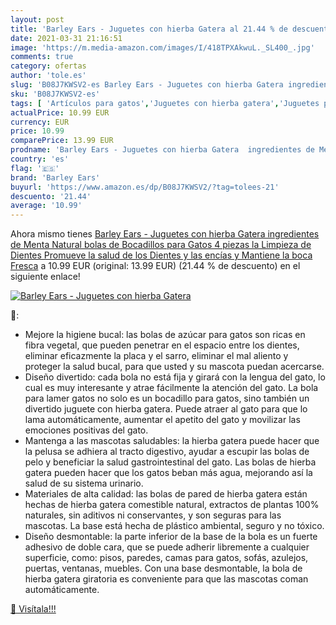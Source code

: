 ```yaml
---
layout: post
title: 'Barley Ears - Juguetes con hierba Gatera al 21.44 % de descuento'
date: 2021-03-31 21:16:51
image: 'https://m.media-amazon.com/images/I/418TPXAkwuL._SL400_.jpg'
comments: true
category: ofertas
author: 'tole.es'
slug: 'B08J7KWSV2-es Barley Ears - Juguetes con hierba Gatera ingredientes de...'
sku: 'B08J7KWSV2-es'
tags: [ 'Artículos para gatos','Juguetes con hierba gatera','Juguetes para gatos','Productos para mascotas','barley ears','juguetes', ]
actualPrice: 10.99 EUR
currency: EUR
price: 10.99
comparePrice: 13.99 EUR
prodname: 'Barley Ears - Juguetes con hierba Gatera  ingredientes de Menta Natural  bolas de Bocadillos para Gatos 4 piezas  la Limpieza de Dientes Promueve la salud de los Dientes y las encías y Mantiene la boca Fresca'
country: 'es'
flag: '🇪🇸'
brand: 'Barley Ears'
buyurl: 'https://www.amazon.es/dp/B08J7KWSV2/?tag=tolees-21'
descuento: '21.44'
average: '10.99'
---
```


Ahora mismo tienes [Barley Ears - Juguetes con hierba Gatera  ingredientes de Menta Natural  bolas de Bocadillos para Gatos 4 piezas  la Limpieza de Dientes Promueve la salud de los Dientes y las encías y Mantiene la boca Fresca](https://www.amazon.es/dp/B08J7KWSV2/?tag=tolees-21) a 10.99 EUR (original: 13.99 EUR) (21.44 %  de descuento) en el siguiente enlace!

[![Barley Ears - Juguetes con hierba Gatera](https://m.media-amazon.com/images/I/418TPXAkwuL._SL400_.jpg)](https://www.amazon.es/dp/B08J7KWSV2/?tag=tolees-21)

🔎:

- Mejore la higiene bucal: las bolas de azúcar para gatos son ricas en fibra vegetal, que pueden penetrar en el espacio entre los dientes, eliminar eficazmente la placa y el sarro, eliminar el mal aliento y proteger la salud bucal, para que usted y su mascota puedan acercarse.
- Diseño divertido: cada bola no está fija y girará con la lengua del gato, lo cual es muy interesante y atrae fácilmente la atención del gato. La bola para lamer gatos no solo es un bocadillo para gatos, sino también un divertido juguete con hierba gatera. Puede atraer al gato para que lo lama automáticamente, aumentar el apetito del gato y movilizar las emociones positivas del gato.
- Mantenga a las mascotas saludables: la hierba gatera puede hacer que la pelusa se adhiera al tracto digestivo, ayudar a escupir las bolas de pelo y beneficiar la salud gastrointestinal del gato. Las bolas de hierba gatera pueden hacer que los gatos beban más agua, mejorando así la salud de su sistema urinario.
- Materiales de alta calidad: las bolas de pared de hierba gatera están hechas de hierba gatera comestible natural, extractos de plantas 100% naturales, sin aditivos ni conservantes, y son seguras para las mascotas. La base está hecha de plástico ambiental, seguro y no tóxico.
- Diseño desmontable: la parte inferior de la base de la bola es un fuerte adhesivo de doble cara, que se puede adherir libremente a cualquier superficie, como: pisos, paredes, camas para gatos, sofás, azulejos, puertas, ventanas, muebles. Con una base desmontable, la bola de hierba gatera giratoria es conveniente para que las mascotas coman automáticamente.

[🛒 Visítala!!!](https://www.amazon.es/dp/B08J7KWSV2/?tag=tolees-21)
